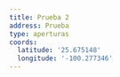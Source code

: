 ```yaml
---
title: Prueba 2
address: Prueba
type: aperturas
coords:
  latitude: '25.675148'
  longitude: '-100.277346'
---
```


